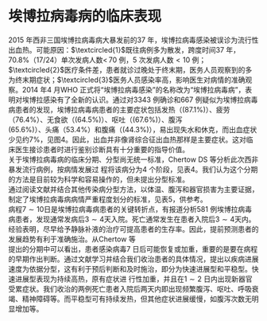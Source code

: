 # 埃博拉病毒病的临床表现  
2015 年西非三国埃博拉病毒病大暴发前的37 年，埃博拉病毒感染被误诊为流行性出血热。可能原因：$\textcircled{1}$既往病例多为散发，跨度时间37 年，$70.8\%$（17/24）单次发病人数$<\,70$ 例，5 次发病人数$<10$ 例；$\textcircled{2}$医疗条件差，患者就诊过晚处于终末期，医务人员观察到的多为终末期症状；$\textcircled{3}$医务人员感染率高，影响医生对病情的准确观察。2014 年4 月WHO 正式将“埃博拉病毒感染”的名称改为“埃博拉病毒病”，表明对埃博拉感染有了全新的认识。通过对3343 例确诊和667 例疑似为埃博拉病毒病患者的发现，埃博拉病毒病患者的主要症状包括发热（$(87.1\%)$）、疲劳（$76.4\%$）、无食欲（$(64.5\%)$）、呕吐（$(67.6\%)$）、腹泻  
$(65.6\%)$）、头痛（$53.4\%$）和腹痛（$(44.3\%)$），易出现失水和休克，而出血症状少见约$7\%$，见图4。因此，出血并非像肾综合征出血热那样是主要症状。这对临床医生接诊患者时进行鉴别诊断具有十分重要的指导价值。  
关于埃博拉病毒病的临床分期、分型尚无统一标准，Chertow DS  等分析此次西非暴发流行病例，按病情发展过 程将该病分为4 个阶段，见表4。我们认为这个分期的方法是目前较为科学和容易操作的，但未提出分型标准。  
通过阅读文献并结合其他传染病分型方法，以体温、腹泻和器官损害为主要证据，制定了埃博拉病毒病病情严重程度划分的标准，见表5，供参考。  
病程$7\sim10$日是埃博拉病毒病患者的关键转折点，有报道分析581 例埃博拉病毒病患者，发现通常发病后$3\sim4$天入院。死亡通常发生在患者入院后$3\sim4$天内。经验表明，尽早给予静脉补液的治疗可提高患者的生存率。因此，提前预测患者的发展趋势有利于准确施治。从Chertow 等  
提出的分期中可以看出，患者感染病毒7 日后可能恢复或加重，重要的是要在病程的早期作出判断。通过文献学习并结合我们收治患者的具体情况，提出以疾病进展速度为依据分型，这有利于预后判断和及时施治，即分为快速进展型和平稳型。快速进展型表现为持续高热，原有症状进 行性加重，并且在$1\sim2$ 日内出现新器官受累症状。我们收治的两例死亡患者入院后两天内即出现频繁腹泻、呕吐、呼吸衰竭、精神障碍等。而平稳型可有持续发热，但其他症状进展缓慢，如腹泻次数无明显增加等。  